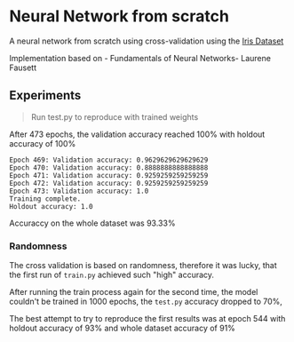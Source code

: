 # Neural Network from scratch
A neural network from scratch using cross-validation using the [Iris Dataset](https://www.kaggle.com/datasets/himanshunakrani/iris-dataset)

Implementation based on - Fundamentals of Neural Networks- Laurene Fausett

## Experiments
> Run test.py to reproduce with trained weights

After 473 epochs, the validation accuracy reached 100% with holdout accuracy of 100%
```
Epoch 469: Validation accuracy: 0.9629629629629629
Epoch 470: Validation accuracy: 0.8888888888888888
Epoch 471: Validation accuracy: 0.9259259259259259
Epoch 472: Validation accuracy: 0.9259259259259259
Epoch 473: Validation accuracy: 1.0
Training complete.
Holdout accuracy: 1.0
```
Accuraccy on the whole dataset was 93.33%

### Randomness
The cross validation is based on randomness, therefore it was lucky, that the first run of `train.py` achieved such "high" accuracy.  

After running the train process again for the second time, the model couldn't be trained in 1000 epochs, the `test.py` accuracy dropped to 70%,

The best attempt to try to reproduce the first results was at epoch 544 with holdout accuracy of 93% and whole dataset accuracy of 91%
